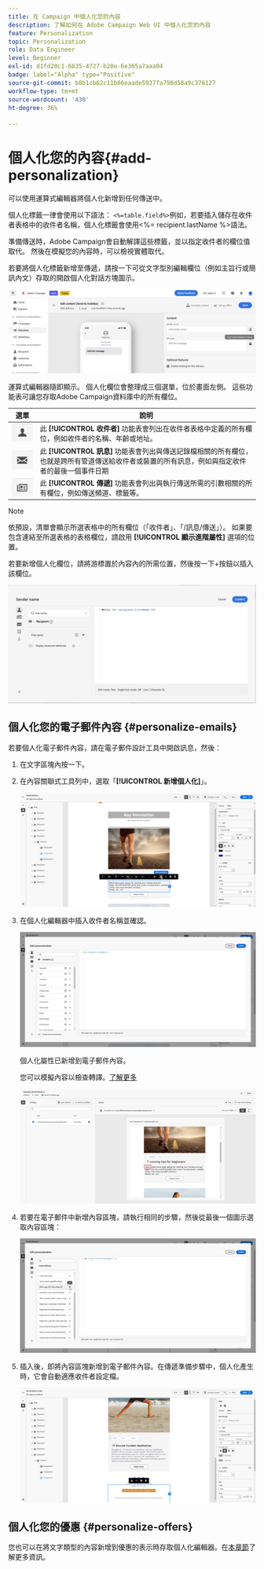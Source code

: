 ```yaml
---
title: 在 Campaign 中個人化您的內容
description: 了解如何在 Adobe Campaign Web UI 中個人化您的內容
feature: Personalization
topic: Personalization
role: Data Engineer
level: Beginner
exl-id: d1fd20c1-6835-4727-b20e-6e365a7aaa04
badge: label="Alpha" type="Positive"
source-git-commit: b8b1cb62c11b66eaade5937fa798d58a9c376127
workflow-type: tm+mt
source-wordcount: '430'
ht-degree: 36%

---
```



# 個人化您的內容{#add-personalization}

可以使用運算式編輯器將個人化新增到任何傳送中。

個人化標籤一律會使用以下語法： `<%=table.field%>`例如，若要插入儲存在收件者表格中的收件者名稱，個人化標籤會使用&lt;%= recipient.lastName %>語法。

準備傳送時，Adobe Campaign會自動解譯這些標籤，並以指定收件者的欄位值取代。 然後在模擬您的內容時，可以檢視實體取代。

若要將個人化標籤新增至傳遞，請按一下可從文字型別編輯欄位（例如主旨行或簡訊內文）存取的開啟個人化對話方塊圖示。

![](assets/perso-access.png)

運算式編輯器隨即顯示。 個人化欄位會整理成三個選單，位於畫面左側。 這些功能表可讓您存取Adobe Campaign資料庫中的所有欄位。

| 選單 | 說明 |
|-----|------------|
| ![](assets/do-not-localize/perso-recipients-menu.png) | 此 **[!UICONTROL 收件者]** 功能表會列出在收件者表格中定義的所有欄位，例如收件者的名稱、年齡或地址。 |
| ![](assets/do-not-localize/perso-message-menu.png) | 此 **[!UICONTROL 訊息]** 功能表會列出與傳送記錄檔相關的所有欄位，也就是跨所有管道傳送給收件者或裝置的所有訊息，例如與指定收件者的最後一個事件日期 |
| ![](assets/do-not-localize/perso-delivery-menu.png) | 此 **[!UICONTROL 傳遞]** 功能表會列出與執行傳送所需的引數相關的所有欄位，例如傳送頻道、標籤等。 |

>[!NOTE]
>
>依預設，清單會顯示所選表格中的所有欄位（「收件者」、「/訊息/傳送」）。 如果要包含連結至所選表格的表格欄位，請啟用 **[!UICONTROL 顯示進階屬性]** 選項的位置。

若要新增個人化欄位，請將游標置於內容內的所需位置，然後按一下+按鈕以插入該欄位。

![](assets/perso-insert-field.png)

## 個人化您的電子郵件內容 {#personalize-emails}

若要個人化電子郵件內容，請在電子郵件設計工具中開啟訊息，然後：

1. 在文字區塊內按一下。
1. 在內容關聯式工具列中，選取「**[!UICONTROL 新增個人化]**」。

   ![](assets/perso-add-to-content.png)

1. 在個人化編輯器中插入收件者名稱並確認。

   ![](assets/perso-add-name.png)

   個人化屬性已新增到電子郵件內容。

   您可以模擬內容以檢查轉譯。[了解更多](../preview-test/preview-content.md)

   ![](assets/perso-rendering.png)

1. 若要在電子郵件中新增內容區塊，請執行相同的步驟，然後從最後一個圖示選取內容區塊：

   ![](assets/perso-insert-block.png)

1. 插入後，即將內容區塊新增到電子郵件內容。在傳遞準備步驟中，個人化產生時，它會自動適應收件者設定檔。

   ![](assets/perso-content-block-in-email.png)


## 個人化您的優惠 {#personalize-offers}

您也可以在將文字類型的內容新增到優惠的表示時存取個人化編輯器。在[本章節](../content/offers.md)了解更多資訊。

